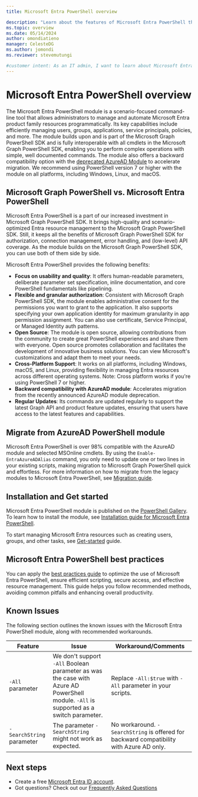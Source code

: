```yaml
---
title: Microsoft Entra PowerShell overview

description: "Learn about the features of Microsoft Entra PowerShell that can help you derive insights and analytics, and build unique, intelligent apps in Microsoft Entra ID."
ms.topic: overview
ms.date: 05/14/2024
author: omondiatieno
manager: CelesteDG
ms.author: jomondi
ms.reviewer: stevemutungi

#customer intent: As an IT admin, I want to learn about Microsoft Entra PowerShell, so that I can get started with using the module.
---
```

# Microsoft Entra PowerShell overview

The Microsoft Entra PowerShell module is a scenario-focused command-line tool that allows administrators to manage and automate Microsoft Entra product family resources programmatically. Its key capabilities include efficiently managing users, groups, applications, service principals, policies, and more. The module builds upon and is part of the Microsoft Graph PowerShell SDK and is fully interoperable with all cmdlets in the Microsoft Graph PowerShell SDK, enabling you to perform complex operations with simple, well documented commands. The module also offers a backward compatibility option with the [deprecated AzureAD Module](https://techcommunity.microsoft.com/t5/microsoft-entra-blog/important-update-deprecation-of-azure-ad-powershell-and-msonline/ba-p/4094536) to accelerate migration. We recommend using PowerShell version 7 or higher with the module on all platforms, including Windows, Linux, and macOS.

## Microsoft Graph PowerShell vs. Microsoft Entra PowerShell

Microsoft Entra PowerShell is a part of our increased investment in Microsoft Graph PowerShell SDK. It brings high-quality and scenario-optimized Entra resource management to the Microsoft Graph PowerShell SDK. Still, it keeps all the benefits of Microsoft Graph PowerShell SDK for authorization, connection management, error handling, and (low-level) API coverage. As the module builds on the Microsoft Graph PowerShell SDK, you can use both of them side by side.

Microsoft Entra PowerShell provides the following benefits:

- **Focus on usability and quality**: It offers human-readable parameters, deliberate parameter set specification, inline documentation, and core PowerShell fundamentals like pipelining.
- **Flexible and granular authorization**: Consistent with Microsoft Graph PowerShell SDK, the module enables administrative consent for the permissions you want to grant to the application. It also supports specifying your own application identity for maximum granularity in app permission assignment. You can also use certificate, Service Principal, or Managed Identity auth patterns.
- **Open Source**: The module is open source, allowing contributions from the community to create great PowerShell experiences and share them with everyone. Open source promotes collaboration and facilitates the development of innovative business solutions. You can view Microsoft's customizations and adapt them to meet your needs.
- **Cross-Platform Support**: It works on all platforms, including Windows, macOS, and Linux, providing flexibility in managing Entra resources across different operating systems. Note: Cross platform works if you're using PowerShell 7 or higher.
- **Backward compatibility with AzureAD module**: Accelerates migration from the recently announced AzureAD module deprecation.
- **Regular Updates**: Its commands are updated regularly to support the latest Graph API and product feature updates, ensuring that users have access to the latest features and capabilities.

## Migrate from AzureAD PowerShell module

Microsoft Entra PowerShell is over 98% compatible with the AzureAD module and selected MSOnline cmdlets. By using the `Enable-EntraAzureADAlias` command, you only need to update one or two lines in your existing scripts, making migration to Microsoft Graph PowerShell quick and effortless. For more information on how to migrate from the legacy modules to Microsoft Entra PowerShell, see [Migration guide][migration-guide].

## Installation and Get started

Microsoft Entra PowerShell module is published on the [PowerShell Gallery][powershell-gallery]. To learn how to install the module, see [Installation guide for Microsoft Entra PowerShell][installation].

To start managing Microsoft Entra resources such as creating users, groups, and other tasks, see [Get-started][get-started] guide.

## Microsoft Entra PowerShell best practices

You can apply the [best practices guide][best-practices-guide] to optimize the use of Microsoft Entra PowerShell, ensure efficient scripting, secure access, and effective resource management. This guide helps you follow recommended methods, avoiding common pitfalls and enhancing overall productivity.

## Known Issues

The following section outlines the known issues with the Microsoft Entra PowerShell module, along with recommended workarounds.

|          Feature          |                                                                Issue                                                                 |                                   Workaround/Comments                                   |
| ------------------------- | ------------------------------------------------------------------------------------------------------------------------------------ | --------------------------------------------------------------------------------------- |
| `-All` parameter          | We don't support `-All` Boolean parameter as was the case with Azure AD PowerShell module. `-All` is supported as a switch parameter. | Replace `-All:$true` with `-All` parameter in your scripts.                             |
| `-SearchString` parameter | The parameter `-SearchString` might not work as expected.                                                                              | No workaround. `-SearchString` is offered for backward compatibility with Azure AD only. |

## Next steps

- Create a free [Microsoft Entra ID account][free-entra-id].
- Got questions? Check out our [Frequently Asked Questions][faqs]

[free-entra-id]: https://azure.microsoft.com/free/entra-id
[azure-ad-powershell]: /powershell/module/azuread
[msonline-powershell]: /powershell/module/msonline
[migration-guide]: migration-guide.md
[get-started]: quickstart-entra-powershell.md
[installation]: installation.md
[powershell-gallery]: installation.md
[faqs]: entra-powershell-faqs.yml
[best-practices-guide]: installation.md
